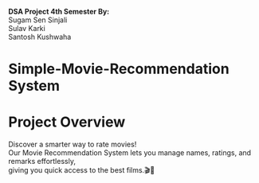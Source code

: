 **DSA Project 4th Semester By:**
<br>
Sugam Sen Sinjali
<br>
Sulav Karki
<br>
Santosh Kushwaha
<br>

# Simple-Movie-Recommendation System

# Project Overview
Discover a smarter way to rate movies! <br> Our Movie Recommendation System lets you manage names, ratings, and remarks effortlessly, <br> giving you quick access to the best films.🎬🍿